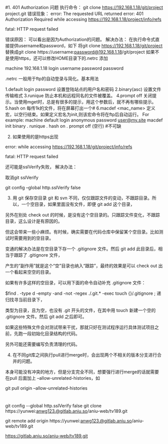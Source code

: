 #1. 401 Authorization 问题
执行命令：
git clone https://192.168.1.18/git/project project.git
错误现象：
error: The requested URL returned error: 401 Authorization Required while accessing https://192.168.1.18/project/info/refs

fatal: HTTP request failed

错误原因：
可以看出是因为Authorization的问题。
解决办法：
在执行命令式直接提供username和password，如下
将git clone https://192.168.1.18/git/project 替换成git clone https://username:password@192.168.1.18/git/project
如果不是使用https，还可以修改HOME目录下的.netrc 添加

machine 192.168.1.18 login username password password

.netrc 一般用于ftp的自动登录与简化。基本用法

1.default login <loginname> password <password>
设置登陆站点的用户名和密码
2.binary(asc)
设置文件传输格式
3.runique
防止本机和远程同名的文件被覆盖。
4.prompt off
关闭提示。当使用mget时，总是有很多的提示，用这个参数后，就不再有哪些提示。
5.hash on
每传1k的文件，将在屏幕打出一个#
6.macdef <mac_name>
定义宏，以空行结束。如果定义宏名为init,则该宏命令将在ftp后自动运行。
For example:
machine default login anonymous password user@my.site
macdef init
binary .
runique .
hash on .
prompt off
(空行)        #不可缺



2. 如果使用的是https出现

error:  while accessing https://192.168.1.18/git/project/info/refs

fatal: HTTP request failed

还可能是sslVerify失败， 解决办法：

取消git sslVerify

git config –global http.sslVerify false



3. 用 git 保存空目录
git 和 svn 不同，仅仅跟踪文件的变动，不跟踪目录。所以，一个空目录，如果里面没有文件，即便 git add 这个目录，

另外在别处 check out 的时候，是没有这个空目录的。只跟踪文件变化，不跟踪目录，这么设计是有原因的。

但这会带来一些小麻烦。有时候，确实需要在代码仓库中保留某个空目录。比如测试时需要用到的空目录。

变通的解决办法是在空目录下存一个 .gitignore 文件。然后 git add 此目录后，相当于跟踪了 .gitignore 文件，

产生的“副作用”就是这个“空”目录也纳入“跟踪”，最终的效果是可以 check out 出一个看起来空空的目录。

如果有许多这样的空目录，可以用下面的命令自动补充 .gitignore 文件：

$find . -type d -empty -and -not -regex ./\.git.* -exec touch {}/.gitignore \; 递归找寻当前目录下，

类型为目录，且为空，也没有 .git 开头的文件，在其中用 touch 新建一个空的 .gitignore 文件。然后 git add 之后即可。

如果这些特殊文件会对测试带来干扰，那就只好在测试程序运行具体测试项目之前，先跑一段初始化目录结构的代码。

另外可能还需要编写负责清理的代码。

4. 在不同git库之间执行pull进行merge时，会出现两个不相关的版本分支进行合并的问题。

本身可能没有冲突的地方，但是分支完全不同，想要强行进行merge的话就需要在pull 后面加上 –allow-unrelated-histories，如

git pull origin –allow-unrelated-histories

#
git config --global http.sslVerify false
git clone https://yunwei:anwg123.@gitlab.aniu.so/aniu-web/tv189.git



git remote add origin https://yunwei:anwg123.@gitlab.aniu.so/aniu-web/tv189.git

https://gitlab.aniu.so/aniu-web/tv189.git
